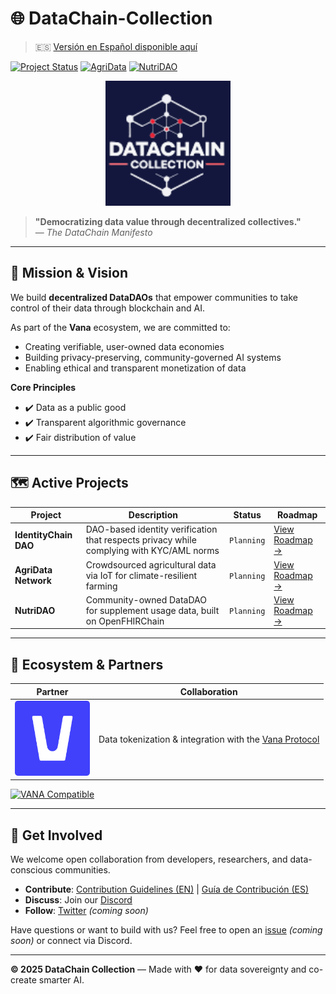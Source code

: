 # 🌐 DataChain-Collection

> 🇪🇸 [Versión en Español disponible aquí](./README.ES.md)

[![Project Status](https://img.shields.io/badge/IdentityChain-Planning-blue)](projects/daos/identitychain/ROADMAP.md)
[![AgriData](https://img.shields.io/badge/AgriData-Planning-blue)](projects/daos/agridata/ROADMAP.md)
[![NutriDAO](https://img.shields.io/badge/NutriDAO-Planning-blue)](projects/daos/nutridao/ROADMAP.md)

<!-- Banner Dinámico -->
[//]: # ([![DataChain Collection Banner]&#40;./assets/banners/main-banner.png&#41;]&#40;https://datachain-collection.io&#41;)

<!-- Logotipo Principal -->
<div align="center">
  <img src="./assets/logos/main-logo-bg.svg" alt="DataChain Collection Logo" width="200">
</div>

> **"Democratizing data value through decentralized collectives."**  
> — *The DataChain Manifesto*

---

## 🚀 Mission & Vision

We build **decentralized DataDAOs** that empower communities to take control of their data through blockchain and AI.

As part of the **Vana** ecosystem, we are committed to:
- Creating verifiable, user-owned data economies
- Building privacy-preserving, community-governed AI systems
- Enabling ethical and transparent monetization of data

**Core Principles**
- ✔️ Data as a public good  
- ✔️ Transparent algorithmic governance  
- ✔️ Fair distribution of value  

---

## 🗺️ Active Projects

| Project | Description | Status | Roadmap |
|--------|-------------|--------|---------|
| **IdentityChain DAO** | DAO-based identity verification that respects privacy while complying with KYC/AML norms | `Planning` | [View Roadmap →](./projects/daos/identitychain/ROADMAP.md) |
| **AgriData Network** | Crowdsourced agricultural data via IoT for climate-resilient farming | `Planning` | [View Roadmap →](./projects/daos/agridata/ROADMAP.md) |
| **NutriDAO** | Community-owned DataDAO for supplement usage data, built on OpenFHIRChain | `Planning` | [View Roadmap →](./projects/daos/nutridao/ROADMAP.md) |

---

## 🤝 Ecosystem & Partners

| Partner | Collaboration |
|--------|----------------|
| <img src="./assets/logos/partner-logos/vana-logo.png" width="120" /> | Data tokenization & integration with the [Vana Protocol](https://vana.com) |

[![VANA Compatible](https://img.shields.io/badge/VANA-Ecosystem-7c3aed)](https://vana.ai)

---

## 🌱 Get Involved

We welcome open collaboration from developers, researchers, and data-conscious communities.

- **Contribute**: [Contribution Guidelines (EN)](CONTRIBUTING.md) | [Guía de Contribución (ES)](CONTRIBUTING.ES.md)  
- **Discuss**: Join our [Discord](https://discord.com/channels/1384877094156239039/1384877094747639810)
- **Follow**: [Twitter](https://twitter.com/datachaincol_not_yet) *(coming soon)*

Have questions or want to build with us? Feel free to open an [issue](https://github.com/datachain-collection/issues_not_yet) *(coming soon)* or connect via Discord.

---

**© 2025 DataChain Collection** — Made with ❤️ for data sovereignty and co-create smarter AI.